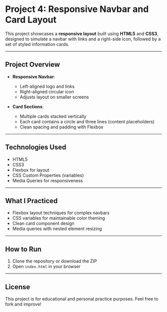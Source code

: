# Project 4: Responsive Navbar and Card Layout

This project showcases a **responsive layout** built using **HTML5** and **CSS3**, designed to simulate a navbar with links and a right-side icon, followed by a set of styled information cards.

---

## Project Overview

- **Responsive Navbar**:

  - Left-aligned logo and links
  - Right-aligned circular icon
  - Adjusts layout on smaller screens

- **Card Sections**:
  - Multiple cards stacked vertically
  - Each card contains a circle and three lines (content placeholders)
  - Clean spacing and padding with Flexbox

---

## Technologies Used

- HTML5
- CSS3
- Flexbox for layout
- CSS Custom Properties (variables)
- Media Queries for responsiveness

---

## What I Practiced

- Flexbox layout techniques for complex navbars
- CSS variables for maintainable color theming
- Clean card component design
- Media queries with nested element resizing

---

## How to Run

1. Clone the repository or download the ZIP
2. Open `index.html` in your browser

---

## License

This project is for educational and personal practice purposes. Feel free to fork and improve!
